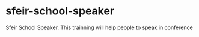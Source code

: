 # sfeir-school-speaker
Sfeir School Speaker. This trainning will help people to speak in conference
